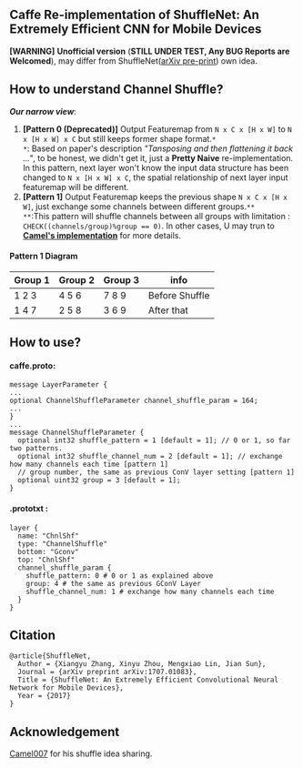 ## Caffe Re-implementation of ShuffleNet: An Extremely Efficient CNN for Mobile Devices
**[WARNING]** **Unofficial version** (**STILL UNDER TEST, Any BUG Reports are Welcomed**), may differ from ShuffleNet([arXiv pre-print](https://arxiv.org/abs/1707.01083)) own idea.

## How to understand Channel Shuffle?
***Our narrow view***:
1. **[Pattern 0 (Deprecated)]** Output Featuremap from `N x C x [H x W]` to `N x [H x W] x C` but still keeps former shape format.`* `<br>
`*`: Based on paper's description *"Tansposing and then flattening it back ..."*, to be honest, we didn't get it, just a **Pretty Naive** re-implementation. In this pattern, next layer won't know the input data structure has been changed to `N x [H x W] x C`, the spatial relationship of next layer input featuremap will be different.
2. **[Pattern 1]** Output Featuremap keeps the previous shape `N x C x [H x W]`, just exchange some channels between different groups.`**` <br>
`**`:This pattern will shuffle channels between all groups with limitation : `CHECK((channels/group)%group == 0)`. In other cases, U may trun to [**Camel's implementation**](https://github.com/camel007/Caffe-ShuffleNet) for more details.<br>
#### Pattern 1 Diagram
Group 1 | Group 2 | Group 3 | info
--------|---------|---------|-------
1 2 3| 4 5 6| 7 8 9| Before Shuffle
1 4 7| 2 5 8| 3 6 9| After that


## How to use?
#### caffe.proto:
```
message LayerParameter {
...
optional ChannelShuffleParameter channel_shuffle_param = 164;
...
}
...
message ChannelShuffleParameter {
  optional int32 shuffle_pattern = 1 [default = 1]; // 0 or 1, so far two patterns.
  optional int32 shuffle_channel_num = 2 [default = 1]; // exchange how many channels each time [pattern 1]
  // group number, the same as previous ConV layer setting [pattern 1]
  optional uint32 group = 3 [default = 1]; 
}
```
#### .prototxt :
```
layer {
  name: "ChnlShf"
  type: "ChannelShuffle"
  bottom: "Gconv"
  top: "ChnlShf"
  channel_shuffle_param {
    shuffle_pattern: 0 # 0 or 1 as explained above
    group: 4 # the same as previous GConV Layer
    shuffle_channel_num: 1 # exchange how many channels each time
  }
}
```
## Citation
```
@article{ShuffleNet,
  Author = {Xiangyu Zhang, Xinyu Zhou, Mengxiao Lin, Jian Sun},
  Journal = {arXiv preprint arXiv:1707.01083},
  Title = {ShuffleNet: An Extremely Efficient Convolutional Neural Network for Mobile Devices},
  Year = {2017}
}
```
## Acknowledgement
[Camel007](https://github.com/camel007/Caffe-ShuffleNet) for his shuffle idea sharing.

